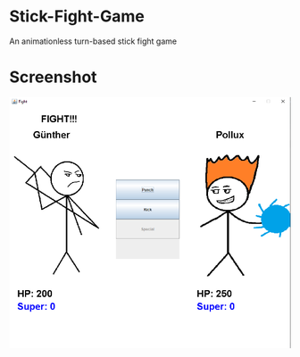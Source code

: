 # Stick-Fight-Game
An animationless turn-based stick fight game  
# Screenshot
![Game Screenshot](https://github.com/Eren4/Stick-Fight-Game/blob/master/screenshot.png)
